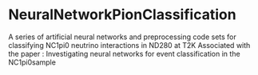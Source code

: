 # NeuralNetworkPionClassification
A series of artificial neural networks and preprocessing code sets for classifying NC1pi0 neutrino interactions in ND280 at T2K
Associated with the paper : Investigating neural networks for event classification in the NC1pi0sample
